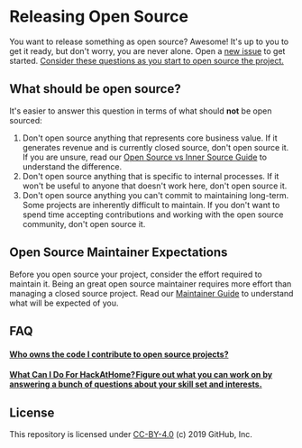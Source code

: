# Releasing Open Source

You want to release something as open source? Awesome! It's up to you to get it ready, but don't worry, you are never alone. Open a [new issue](issues/new?template=new-release.md) to get started. [Consider these questions as you start to open source the project.](docs/key-questions-for-choosing-projects.md)

## What should be open source?

It's easier to answer this question in terms of what should **not** be open sourced:

1. Don't open source anything that represents core business value.  If it generates revenue and is currently closed source, don't open source it. If you are unsure, read our [Open Source vs Inner Source Guide](docs/open-vs-inner-guide.md) to understand the difference.
2. Don't open source anything that is specific to internal processes. If it won't be useful to anyone that doesn't work here, don't open source it.
3. Don't open source anything you can't commit to maintaining long-term. Some projects are inherently difficult to maintain. If you don't want to spend time accepting contributions and working with the open source community, don't open source it.

## Open Source Maintainer Expectations

Before you open source your project, consider the effort required to maintain it. Being an great open source maintainer requires more effort than managing a closed source project. Read our [Maintainer Guide](docs/maintainers-guide.md) to understand what will be expected of you.

## FAQ

#### [Who owns the code I contribute to open source projects?](docs/license-policy.md#open-source-license-policy)
#### [What Can I Do For HackAtHome? Figure out what you can work on by answering a bunch of questions about your skill set and interests.](docs/license-policy.md#open-source-license-policy)

## License

This repository is licensed under [CC-BY-4.0](../LICENSE) (c) 2019 GitHub, Inc.
